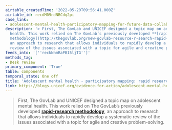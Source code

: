 ```yaml
---
airtable_createdTime: '2022-05-20T09:56:41.000Z'
airtable_id: recdM09ndNBCdq2pi
case_link:
- adolescent-mental-health-participatory-mapping-for-future-data-collaboration
description: '> First, The GovLab and UNICEF designed a topic map on adolescent mental
  health. This work relied on The GovLab’s previously developed **[rapid-research
  methodology](http://thegovlab.org/new-govlab-resource-r-search-rapid-re-search-enabling-the-design-of-agile-and-creative-responses-to-problems/)**,
  an approach to research that allows individuals to rapidly develop a systematic
  review of the issues associated with a topic for agile and creative problem-solving.'
feeds_into: '[''reckNnmRaPB15ljTG'']'
methods_tag:
- Desk review
primary_component: 'True'
table: components
temporal_state: One off
title: 'Adolescent mental health - participatory mapping: rapid research'
link: https://blogs.unicef.org/evidence-for-action/adolescent-mental-health-using-a-participatory-mapping-methodology-to-jointly-identify-key-topics-questions-and-priorities-for-future-work/
---
```


> First, The GovLab and UNICEF designed a topic map on adolescent mental health. This work relied on The GovLab’s previously developed **[rapid-research methodology](http://thegovlab.org/new-govlab-resource-r-search-rapid-re-search-enabling-the-design-of-agile-and-creative-responses-to-problems/)**, an approach to research that allows individuals to rapidly develop a systematic review of the issues associated with a topic for agile and creative problem-solving.